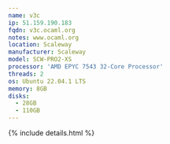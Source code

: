 ```yaml
---
name: v3c
ip: 51.159.190.183
fqdn: v3c.ocaml.org
notes: www.ocaml.org
location: Scaleway
manufacturer: Scaleway
model: SCW-PRO2-XS
processor: 'AMD EPYC 7543 32-Core Processor'
threads: 2
os: Ubuntu 22.04.1 LTS
memory: 8GB
disks:
  - 28GB
  - 110GB
---
```

{% include details.html %} 

